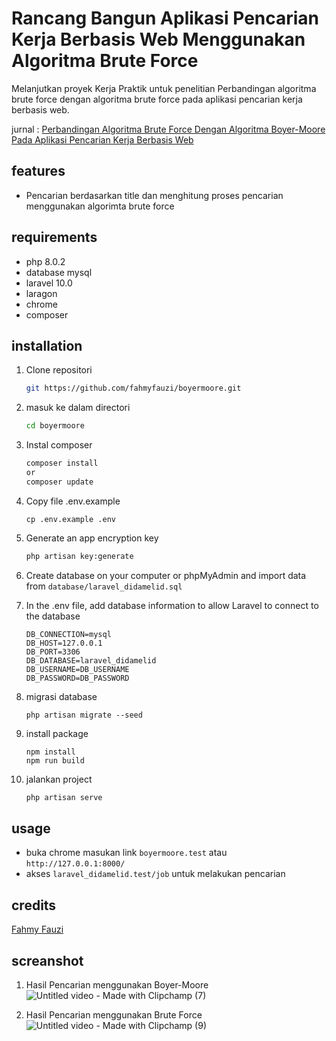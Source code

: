 # Rancang Bangun Aplikasi Pencarian Kerja Berbasis Web Menggunakan Algoritma Brute Force
Melanjutkan proyek Kerja Praktik untuk penelitian Perbandingan algoritma brute force dengan algoritma brute force pada aplikasi pencarian kerja berbasis web. 

jurnal : [Perbandingan Algoritma Brute Force Dengan Algoritma Boyer-Moore Pada Aplikasi Pencarian Kerja Berbasis Web](https://ejurnal.dipanegara.ac.id/index.php/jusiti/article/view/1283)

## features
- Pencarian berdasarkan title dan menghitung proses pencarian menggunakan algorimta brute force


## requirements
- php 8.0.2
- database mysql
- laravel 10.0
- laragon
- chrome
- composer

## installation

1. Clone repositori
    ```sh
    git https://github.com/fahmyfauzi/boyermoore.git
    ```
2. masuk ke dalam directori
    ```sh
    cd boyermoore
    ```
3. Instal composer
    ```sh
    composer install
    or
    composer update
    ```
4. Copy file .env.example 
    ```
    cp .env.example .env
    ```
4. Generate an app encryption key

    ```sh
    php artisan key:generate
    ```
5. Create database on your computer or phpMyAdmin and import data from ``` database/laravel_didamelid.sql ```
6. In the .env file, add database information to allow Laravel to connect to the database
    ```
    DB_CONNECTION=mysql
    DB_HOST=127.0.0.1
    DB_PORT=3306
    DB_DATABASE=laravel_didamelid
    DB_USERNAME=DB_USERNAME
    DB_PASSWORD=DB_PASSWORD
    ```
    
6. migrasi database
    ```
    php artisan migrate --seed
    ```
7. install package
    ```
    npm install
    npm run build
    ```
    
8. jalankan project
    ```sh
   php artisan serve
    ```


## usage
- buka chrome masukan link ```boyermoore.test``` atau ``` http://127.0.0.1:8000/ ```
- akses ```laravel_didamelid.test/job``` untuk melakukan pencarian 


## credits

[Fahmy Fauzi ](https://github.com/fahmyfauzi)

## screanshot

1. Hasil Pencarian menggunakan Boyer-Moore
    ![Untitled video - Made with Clipchamp (7)](https://github.com/fahmyfauzi/bruteforce/assets/58255031/69efd985-ecbc-4431-9633-d1a5ed62055b)


    
2. Hasil Pencarian menggunakan Brute Force
   ![Untitled video - Made with Clipchamp (9)](https://github.com/fahmyfauzi/bruteforce/assets/58255031/30154c9b-a75b-437b-8556-b61b7d8849ad)


   
